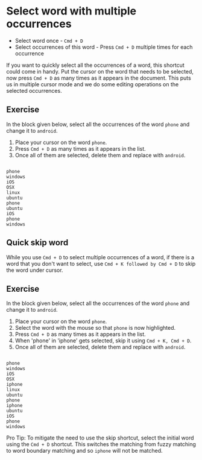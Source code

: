 Select word with multiple occurrences
======================================

* Select word once - `Cmd + D`
* Select occurrences of this word - Press `Cmd + D` multiple times for each
  occurrence

If you want to quickly select all the occurrences of a word, this shortcut
could come in handy. Put the cursor on the word that needs to be selected,
now press `Cmd + D` as many times as it appears in the document. This puts us
in multiple cursor mode and we do some editing operations on the selected
occurrences.


Exercise
---------

In the block given below, select all the occurrences of the word `phone`
and change it to `android`.

1. Place your cursor on the word `phone`.
2. Press `Cmd + D` as many times as it appears in the list.
3. Once all of them are selected, delete them and replace with `android`.

```

phone
windows
iOS
OSX
linux
ubuntu
phone
ubuntu
iOS
phone
windows

```


Quick skip word
----------------

While you use `Cmd + D` to select multiple occurrences of a word, if there is a
word that you don't want to select, use `Cmd + K followed by Cmd + D` to skip
the word under cursor.


Exercise
---------

In the block given below, select all the occurrences of the word `phone`
and change it to `android`.

1. Place your cursor on the word `phone`.
2. Select the word with the mouse so that `phone` is now highlighted.
3. Press `Cmd + D` as many times as it appears in the list.
3. When 'phone' in 'iphone' gets selected, skip it using `Cmd + K, Cmd + D`.
4. Once all of them are selected, delete them and replace with `android`.

```

phone
windows
iOS
OSX
iphone
linux
ubuntu
phone
iphone
ubuntu
iOS
phone
windows

```

Pro Tip: To mitigate the need to use the skip shortcut, select the initial
word using the `Cmd + D` shortcut. This switches the matching from fuzzy
matching to word boundary matching and so `iphone` will not be matched.
